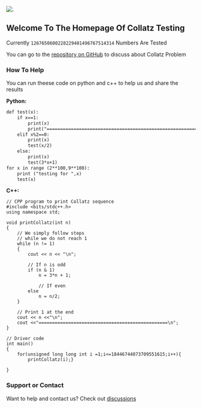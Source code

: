 ![.](https://i.ibb.co/nr8JGLw/Ekran-g-r-nt-s-2022-07-11-143139-fococlipping-standard.png)

## Welcome To The Homepage Of Collatz Testing

Currently `1267650600228229401496767514314` Numbers Are Tested

You can go to the [repository on GitHub](https://github.com/Collatz-Testing/Collatz-Testing) to discuss about Collatz Problem


### How To Help

You can run theese code on python and c++ to help us and share the results

**Python:**

```markdown
def test(x):
    if x==1:
        print(x)
        print("=================================================================================")
    elif x%2==0:
        print(x)
        test(x/2)
    else:
        print(x)
        test(3*x+1)
for x in range (2**100,9**100):
    print ("testing for ",x)
    test(x)

```

**C++:**

```
// CPP program to print Collatz sequence
#include <bits/stdc++.h>
using namespace std;

void printCollatz(int n)
{
    // We simply follow steps
    // while we do not reach 1
    while (n != 1)
    {
        cout << n << "\n";

        // If n is odd
        if (n & 1)
            n = 3*n + 1;

            // If even
        else
            n = n/2;
    }

    // Print 1 at the end
    cout << n <<"\n";
    cout <<"================================================\n";
}

// Driver code
int main()
{
    for(unsigned long long int i =1;i<=18446744073709551615;i++){
        printCollatz(i);}

}
```
### Support or Contact

Want to help and contact us? Check out [discussions](https://github.com/Collatz-Testing/Collatz-Testing/discussions)
